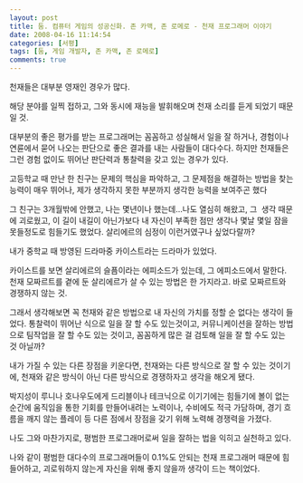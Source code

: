 ```yaml
---
layout: post
title: 둠. 컴퓨터 게임의 성공신화. 존 카맥, 존 로메로 - 천재 프로그래머 이야기
date: 2008-04-16 11:14:54
categories: [서평]
tags: [둠, 게임 개발자, 존 카맥, 존 로메로]
comments: true
---
```

천재들은 대부분 영재인 경우가 많다. 

해당 분야를 일찍 접하고, 그와 동시에 재능을 발휘해오며 천재 소리를 듣게 되었기 때문일 것.

대부분의 좋은 평가를 받는 프로그래머는 꼼꼼하고 성실해서 일을 잘 하거나, 경험이나 연륜에서 묻어 나오는 판단으로 좋은 결과를 내는 사람들이 대다수다.
하지만 천재들은 그런 경험 없이도 뛰어난 판단력과 통찰력을 갖고 있는 경우가 있다. 

고등학교 때 만난 한 친구는 문제의 핵심을 파악하고, 그 문제점을 해결하는 방법을 찾는 능력이 매우 뛰어나, 제가 생각하지 못한 부분까지 생각한 능력을 보여주곤 했다

그 친구는 3개월밖에 안했고, 나는 몇년이나 했는데...나도 열심히 해왔고, 그  생각 때문에 괴로웠고, 이 길이 내길이 아닌가보다 내 자신이 부족한 점만 생각나 몇날 몇일 잠을 못들정도로 힘들기도 했었다. 살리에르의 심정이 이런거였구나 싶었다랄까?


내가 중학교 때 방영된 드라마중 카이스트라는 드라마가 있었다. 

카이스트를 보면 살리에르의 슬픔이라는 에피소드가 있는데, 그 에피소드에서 말한다.
천재 모짜르트를 곁에 둔 살리에르가 살 수 있는 방법은 한 가지라고. 
바로 모짜르트와 경쟁하지 않는 것.


그래서 생각해보면 꼭 천재와 같은 방법으로 내 자신의 가치를 정할 순 없다는 생각이 들었다. 통찰력이 뛰어난 식으로 일을 잘 할 수도 있는것이고, 커뮤니케이션을 잘하는 방법으로 팀작업을 잘 할 수도 있는 것이고, 꼼꼼하게 많은 걸 검토해 일을 잘 할 수도 있는 것 아닐까?


내가 가질 수 있는 다른 장점을 키운다면, 천재와는 다른 방식으로 잘 할 수 있는 것이기에, 천재와 같은 방식이 아닌 다른 방식으로 경쟁하자고 생각을 해오게 됐다.


박지성이 루니나 호나우도에게 드리블이나 테크닉으로 이기기에는 힘들기에 볼이 없는 순간에 움직임을 통한 기회를 만들어내려는 노력이나, 수비에도 적극 가담하며, 경기 흐름을 깨지 않는 플레이 등 다른 점에서 장점을 갖기 위해 노력해 경쟁력을 가졌다. 

나도 그와 마찬가지로, 평범한 프로그래머로써 일을 잘하는 법을 익히고 실천하고 있다.

나와 같이 평범한 대다수의 프로그래머들이 0.1%도 안되는 천재 프로그래머 때문에 힘들어하고, 괴로워하지 않는게 자신을 위해 좋지 않을까 생각이 드는 책이었다. 